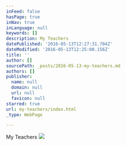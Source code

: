 ```yaml
---
inFeed: false
hasPage: true
inNav: true
inLanguage: null
keywords: []
description: My Teachers
datePublished: '2016-05-13T12:27:31.704Z'
dateModified: '2016-05-13T12:25:00.156Z'
title: ''
author: []
sourcePath: _posts/2016-05-13-my-teachers.md
authors: []
publisher:
  name: null
  domain: null
  url: null
  favicon: null
starred: true
url: my-teachers/index.html
_type: WebPage

---
```

My Teachers
![](https://the-grid-user-content.s3-us-west-2.amazonaws.com/45714cde-baa1-4d7f-8dcf-4841c57a9267.jpg)